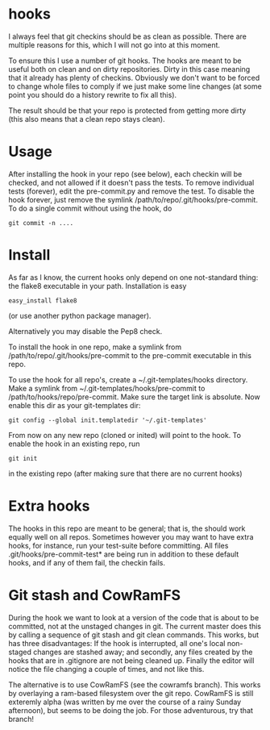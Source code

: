 hooks
=====

I always feel that git checkins should be as clean as possible. There are multiple reasons for this, which I will not go into at this moment.

To ensure this I use a number of git hooks. The hooks are meant to be useful both on clean and on dirty repositories. Dirty in this case meaning that it already has plenty of checkins. Obviously we don't want to be forced to change whole files to comply if we just make some line changes (at some point you should do a history rewrite to fix all this).

The result should be that your repo is protected from getting more dirty (this also means that a clean repo stays clean).


# Usage

After installing the hook in your repo (see below), each checkin will be checked, and not allowed if it doesn't pass the tests.
To remove individual tests (forever), edit the pre-commit.py and remove the test.
To disable the hook forever, just remove the symlink /path/to/repo/.git/hooks/pre-commit.
To do a single commit without using the hook, do

    git commit -n ....

# Install

As far as I know, the current hooks only depend on one not-standard thing: the flake8 executable in your path. Installation is easy

    easy_install flake8

(or use another python package manager).

Alternatively you may disable the Pep8 check.

To install the hook in one repo, make a symlink from /path/to/repo/.git/hooks/pre-commit to the pre-commit executable in this repo.

To use the hook for all repo's, create a ~/.git-templates/hooks directory. Make a symlink from ~/.git-templates/hooks/pre-commit to /path/to/hooks/repo/pre-commit. Make sure the target link is absolute. Now enable this dir as your git-templates dir:

    git config --global init.templatedir '~/.git-templates'

From now on any new repo (cloned or inited) will point to the hook. To enable the hook in an existing repo, run

    git init

in the existing repo (after making sure that there are no current hooks)

# Extra hooks
The hooks in this repo are meant to be general; that is, the should work equally well on all repos. Sometimes however you may want to have extra hooks, for instance, run your test-suite before committing.
All files .git/hooks/pre-commit-test* are being run in addition to these default hooks, and if any of them fail, the checkin fails.

# Git stash and CowRamFS

During the hook we want to look at a version of the code that is about to be committed, not at the unstaged changes in git.
The current master does this by calling a sequence of git stash and git clean commands.
This works, but has three disadvantages: If the hook is interrupted, all one's local non-staged changes are stashed away; and secondly, any files created by the hooks that are in .gitignore are not being cleaned up.
Finally the editor will notice the file changing a couple of times, and not like this.

The alternative is to use CowRamFS (see the cowramfs branch). This works by overlaying a ram-based filesystem over the git repo.
CowRamFS is still exteremly alpha (was written by me over the course of a rainy Sunday afternoon), but seems to be doing the job. For those adventurous, try that branch!

